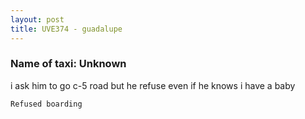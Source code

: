 ```yaml
---
layout: post
title: UVE374 - guadalupe
---
```


### Name of taxi: Unknown

i ask him to go c-5 road but he refuse even if he knows i have a baby

```Refused boarding```
